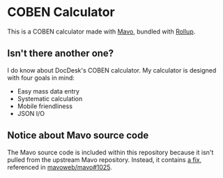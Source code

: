 # COBEN Calculator

This is a COBEN calculator made with [Mavo](https://mavo.io), bundled with [Rollup](https://rollupjs.org).

## Isn't there another one?

I do know about DocDesk's COBEN calculator. My calculator is designed with four goals in mind:

- Easy mass data entry
- Systematic calculation
- Mobile friendliness
- JSON I/O

## Notice about Mavo source code

The Mavo source code is included within this repository because it isn't pulled from the upstream Mavo repository. Instead, it contains [a fix](https://github.com/mavoweb/mavo/pull/1025/commits/8276e86647300911369fc0b1b63977157add8d66), referenced in [mavoweb/mavo#1025](https://github.com/mavoweb/mavo/pull/1025).
